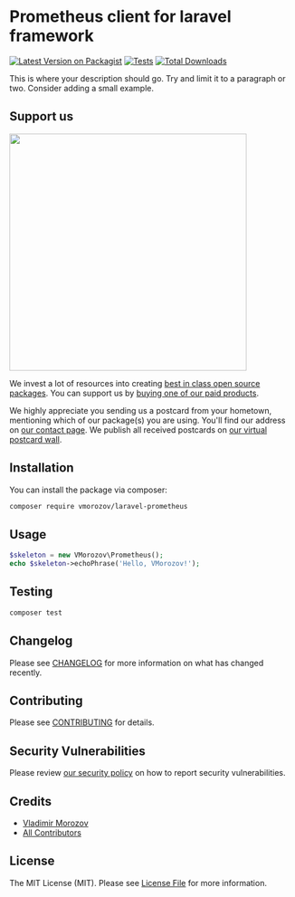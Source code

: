# Prometheus client for laravel framework

[![Latest Version on Packagist](https://img.shields.io/packagist/v/vmorozov/laravel-prometheus.svg?style=flat-square)](https://packagist.org/packages/vmorozov/laravel-prometheus)
[![Tests](https://img.shields.io/github/actions/workflow/status/vmorozov/laravel-prometheus/run-tests.yml?branch=main&label=tests&style=flat-square)](https://github.com/vmorozov/laravel-prometheus/actions/workflows/run-tests.yml)
[![Total Downloads](https://img.shields.io/packagist/dt/vmorozov/laravel-prometheus.svg?style=flat-square)](https://packagist.org/packages/vmorozov/laravel-prometheus)

This is where your description should go. Try and limit it to a paragraph or two. Consider adding a small example.

## Support us

[<img src="https://github-ads.s3.eu-central-1.amazonaws.com/laravel-prometheus.jpg?t=1" width="419px" />](https://spatie.be/github-ad-click/laravel-prometheus)

We invest a lot of resources into creating [best in class open source packages](https://spatie.be/open-source). You can support us by [buying one of our paid products](https://spatie.be/open-source/support-us).

We highly appreciate you sending us a postcard from your hometown, mentioning which of our package(s) you are using. You'll find our address on [our contact page](https://spatie.be/about-us). We publish all received postcards on [our virtual postcard wall](https://spatie.be/open-source/postcards).

## Installation

You can install the package via composer:

```bash
composer require vmorozov/laravel-prometheus
```

## Usage

```php
$skeleton = new VMorozov\Prometheus();
echo $skeleton->echoPhrase('Hello, VMorozov!');
```

## Testing

```bash
composer test
```

## Changelog

Please see [CHANGELOG](CHANGELOG.md) for more information on what has changed recently.

## Contributing

Please see [CONTRIBUTING](https://github.com/spatie/.github/blob/main/CONTRIBUTING.md) for details.

## Security Vulnerabilities

Please review [our security policy](../../security/policy) on how to report security vulnerabilities.

## Credits

- [Vladimir Morozov](https://github.com/vmorozov)
- [All Contributors](../../contributors)

## License

The MIT License (MIT). Please see [License File](LICENSE.md) for more information.
